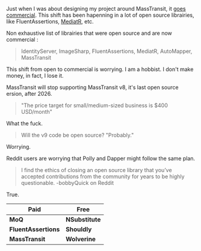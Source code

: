 Just when I was about designing my project around MassTransit, it [goes commercial](https://masstransit.io/introduction/v9-announcement). This shift has been hapenning in a lot of open source librairies, like FluentAssertions, [MediatR](https://github.com/jbogard/MediatR/discussions/1105), etc.

Non exhaustive list of librairies that were open source and are now commercial : 
> IdentityServer, ImageSharp, FluentAssertions, MediatR, AutoMapper, MassTransit

This shift from open to commercial is worrying. I am a hobbist. I don't make money, in fact, I lose it.

MassTransit will stop supporting MassTransit v8, it's last open source ersion, after 2026.

> "The price target for small/medium-sized business is $400 USD/month"

What the fuck.

> Will the v9 code be open source? "Probably."

Worrying.

Reddit users are worrying that Polly and Dapper might follow the same plan.

> I find the ethics of closing an open source library that you’ve accepted contributions from the community for years to be highly questionable.
> -bobbyQuick on Reddit

True.



| Paid                 | Free            |
| -------------------- | --------------- |
| **MoQ**              | **NSubstitute** |
| **FluentAssertions** | **Shouldly**    |
| **MassTransit**      | **Wolverine**   |
